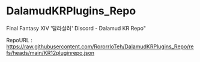 # DalamudKRPlugins_Repo
Final Fantasy XIV '달라살려' Discord - Dalamud KR Repo"

RepoURL : https://raw.githubusercontent.com/RororrloTeh/DalamudKRPlugins_Repo/refs/heads/main/KR12pluginrepo.json
